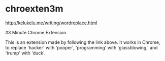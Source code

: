 # chroexten3m
http://kelukelu.me/writing/wordreplace.html

#3 Minute Chrome Extension

This is an extension made by following the link above. It works in Chrome, to replace 'hacker' with 'pooper', 'programming' with 'glassblowing,' and 'trump' with 'duck'.

